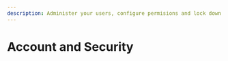 ```yaml
---
description: Administer your users, configure permisions and lock down access.
---
```


# Account and Security